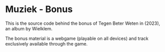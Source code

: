 # Muziek - Bonus
This is the source code behind the bonus of Tegen Beter Weten in (2023), an album by Wielklem.

The bonus material is a webgame (playable on all devices) and track exclusively available through the game.
